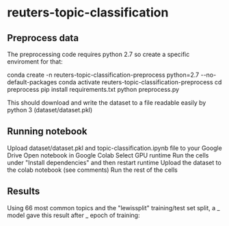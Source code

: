 # reuters-topic-classification
## Preprocess data
The preprocessing code requires python 2.7 so create a specific enviroment for that:

conda create -n reuters-topic-classification-preprocess python=2.7 --no-default-packages
conda activate reuters-topic-classification-preprocess
cd preprocess
pip install requirements.txt
python preprocess.py

This should download and write the dataset to a file readable easily by python 3 (dataset/dataset.pkl)

## Running notebook
Upload dataset/dataset.pkl and topic-classification.ipynb file to your Google Drive
Open notebook in Google Colab
Select GPU runtime
Run the cells under "Install dependencies" and then restart runtime
Upload the dataset to the colab notebook (see comments)
Run the rest of the cells

## Results
Using 66 most common topics and the "lewissplit" training/test set split, a _ model gave this result after _ epoch of training:
